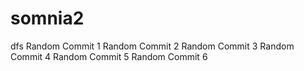 # somnia2
dfs
Random Commit 1
Random Commit 2
Random Commit 3
Random Commit 4
Random Commit 5
Random Commit 6
